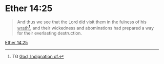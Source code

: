 # Ether 14:25

> And thus we see that the Lord did visit them in the fulness of his <u>wrath</u>[^a], and their wickedness and abominations had prepared a way for their everlasting destruction.

[Ether 14:25](https://www.churchofjesuschrist.org/study/scriptures/bofm/ether/14?lang=eng&id=p25#p25)


[^a]: TG [God, Indignation of.](https://www.churchofjesuschrist.org/study/scriptures/tg/god-indignation-of?lang=eng)
